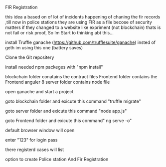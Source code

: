 FIR Registration

this idea a based on of lot of incidents happening of chaning the fir records ,till now in police stations they are using FIR as a file becose of security matters if they changed to a website like expriment (not blockchain) thats is not fail or risk proof, So Im Start to thinking abt this... 


install Truffle ganache (https://github.com/trufflesuite/ganache) insted of geth im using this one (battery saves)

Clone the Git repositery

install needed npm packeges with "npm install"

blockchain folder conatains the contract files
Frontend folder contains the Frontend anguler 8
server folder contains node file

open ganache and start a project

goto blockchain folder and exicute this command "truffle migrate" 

goto server folder and exicute this command "node app.js"

goto Frontend folder and exicute this command" ng serve -o"

default browser window will open


enter "123" for login pass

there registerd cases will list

option to create Police station And Fir Registration 

  

